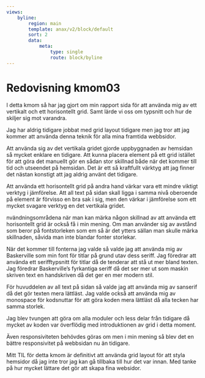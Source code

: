 ```yaml
---
views:
    byline:
        region: main
        template: anax/v2/block/default
        sort: 2
        data:
            meta:
                type: single
                route: block/byline
---
```

# Redovisning kmom03

I detta kmom så har jag gjort om min rapport sida för att använda mig av ett vertikalt och ett horisontellt grid.
Samt lärde vi oss om typsnitt och hur de skiljer sig mot varandra.

Jag har aldrig tidigare jobbat med grid layout tidigare men jag tror att jag kommer att använda denna teknik för alla mina framtida webbsidor.

Att använda sig av det vertikala gridet gjorde uppbyggnaden av hemsidan så mycket enklare en tidigare.
Att kunna placera element på ett grid istället för att göra det manuellt gör en sådan stor skillnad både när det kommer till tid och utseendet på hemsidan.
Det är ett så kraftfullt värktyg att jag finner det nästan konstigt att jag aldrig använt det tidigare.

Att använda ett horisontellt grid på andra hand värkar vara ett mindre viktigt verktyg i jämförelse.
Att all text på sidan skall ligga i samma nivå oberoende på element är förvisso en bra sak i sig, men den värkar i jämförelse som ett mycket svagare verktyg en det vertikala gridet.

nvändningsområdena när man kan märka någon skillnad av att använda ett horisontellt grid är också få i min mening.
Om man använder sig av avstånd som beror på fontstorleken som em så är det ytters sällan man skulle märka skillnaden, såvida man inte blandar fonter storlekar.

När det kommer till fonterna jag valde så valde jag att använda mig av Baskerville som min font för titlar på grund utav dess seriff.
Jag föredrar att använda ett serifftypsnitt för titlar då de tenderar att stå ut mer bland texten.
Jag föredrar Baskerville’s fyrkantiga seriff då det ser mer ut som maskin skriven text en handskriven då det ger en mer modern stil.

För huvuddelen av all text på sidan så valde jag att använda mig av sanserif då det gör texten mera lättläst.
Jag valde också att använda mig av monospace för kodsnuttar för att göra koden mera lättläst då alla tecken har samma storlek.

Jag blev tvungen att göra om alla moduler och less delar från tidigare då mycket av koden var överflödig med introduktionen av grid i detta moment.

Även responsiviteten behövdes göras om men i min mening så blev det en bättre responsivitet på webbsidan nu än tidigare.

Mitt TIL för detta kmom är definitivt att använda grid layout för att styla hemsidor då jag inte tror jag kan gå tillbaka till hur det var innan.
Med tanke på hur mycket lättare det gör att skapa fina websidor.
